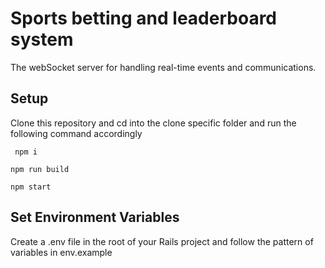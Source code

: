 # Sports betting and leaderboard system
 The webSocket server for handling real-time events and communications.

## Setup

  Clone this repository and cd into the clone specific folder and run the following command 
  accordingly

  ```
   npm i
  ```

  ```
  npm run build
  ```

  ```
  npm start
  ```
## Set Environment Variables
Create a .env file in the root of your Rails project and follow the pattern of variables in env.example
